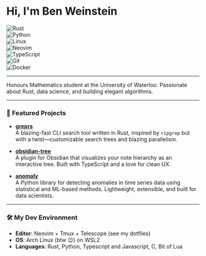 # Hi, I'm Ben Weinstein
![Rust](https://img.shields.io/badge/-Rust-000?&logo=Rust&logoColor=white)  
![Python](https://img.shields.io/badge/-Python-000?&logo=Python)  
![Linux](https://img.shields.io/badge/-Linux-000?&logo=linux)  
![Neovim](https://img.shields.io/badge/-Neovim-000?&logo=neovim)  
![TypeScript](https://img.shields.io/badge/-TypeScript-000?&logo=TypeScript&logoColor=white)  
![Git](https://img.shields.io/badge/-Git-000?&logo=git&logoColor=white)  
![Docker](https://img.shields.io/badge/-Docker-000?&logo=docker&logoColor=white)

---

Honours Mathematics student at the University of Waterloo. Passionate about Rust, data science, and building elegant algorithms.

---

### 🚀 Featured Projects
- [**greprs**](https://github.com/brweinstein/greprs)  
  A blazing-fast CLI search tool written in Rust, inspired by `ripgrep` but with a twist—customizable search trees and blazing parallelism.

- [**obsidian-tree**](https://github.com/brweinstein/obsidian-tree)  
  A plugin for Obsidian that visualizes your note hierarchy as an interactive tree. Built with TypeScript and a love for clean UX.

- [**anomaly**](https://github.com/brweinstein/anomaly)  
  A Python library for detecting anomalies in time series data using statistical and ML-based methods. Lightweight, extensible, and built for data scientists.

---

### 🛠️ My Dev Environment
- **Editor**: Neovim + Tmux + Telescope (see my dotfiles)
- **OS**: Arch Linux (btw 😉) on WSL2
- **Languages**: Rust, Python, Typescript and Javascript, C, Bit of Lua
